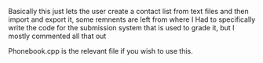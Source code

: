 Basically this just lets the user create a contact list from text files and then import and export it, some remnents are left from where I
Had to specifically write the code for the submission system that is used to grade it, but I mostly commented all that out

Phonebook.cpp is the relevant file if you wish to use this.
